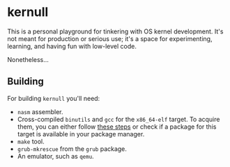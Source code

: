 # kernull
This is a personal playground for tinkering with OS kernel development. It's not meant for production or serious use; it's a space for experimenting, learning, and having fun with low-level code.

Nonetheless...
## Building
For building `kernull` you'll need:
- `nasm` assembler.
- Cross-compiled `binutils` and `gcc` for the `x86_64-elf` target. To acquire them, you can either follow [these steps](https://wiki.osdev.org/GCC_Cross-Compiler) or check if a package for this target is available in your package manager.
- `make` tool.
- `grub-mkrescue` from the `grub` package.
- An emulator, such as `qemu`.
